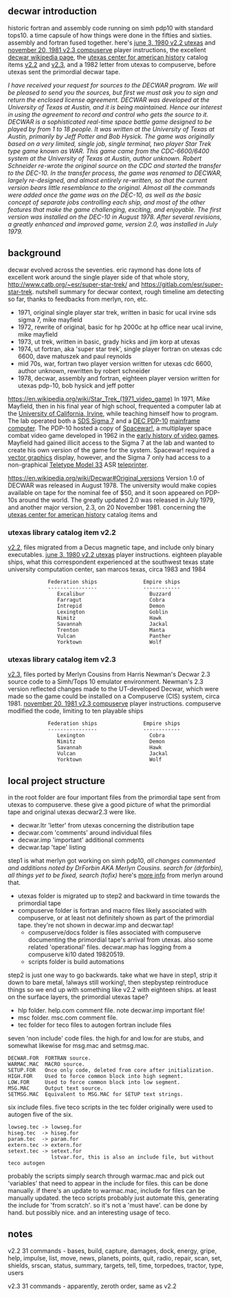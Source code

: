 ## decwar introduction

historic fortran and assembly code running on simh pdp10 with standard tops10. a time capsule of how things were done in the fifties and sixties. assembly and fortran fused together. here's [june 3, 1980 v2.2 utexas](decwar22-utexas.md) and [november 20, 1981 v2.3 compuserve](decwar23-compuserve.md) player instructions, the excellent [decwar wikipedia page](https://en.wikipedia.org/wiki/Decwar), the [utexas center for american history](https://briscoecenter.org/) catalog items [v2.2](https://repositories.lib.utexas.edu/items/1aa48343-09ab-4b3b-a9f2-e2e525074a4d) and [v2.3](https://repositories.lib.utexas.edu/items/7e2ccf50-e814-4bce-91d2-a7f6440eabe4), and a 1982 letter from utexas to compuserve, before utexas sent the primordial decwar tape.

_I have received your request for sources to the DECWAR program. We will be pleased to send you the sources, but first we must ask you to sign and return the enclosed license agreement. DECWAR was developed at the University of Texas at Austin, and it is being maintained. Hence our interest in using the agreement to record and control who gets the source to it. DECWAR is a sophisticated real-time space battle game designed to be played by from 1 to 18 people. It was written at the University of Texas at Austin, primarily by Jeff Potter and Bob Hysick. The game was originally based on a very limited, single job, single terminal, two player Star Trek type game known as WAR. This game came from the CDC-6600/6400 system at the University of Texas at Austin, author unknown. Robert Schneider re-wrote the original source on the CDC and started the transfer to the DEC-10. In the transfer process, the game was renamed to DECWAR, largely re-designed, and almost entirely re-written, so that the current version bears little resemblance to the original. Almost all the commands were added once the game was on the DEC-10, as well as the basic concept of separate jobs controlling each ship, and most of the other features that make the game challenging, exciting, and enjoyable. The first version was installed on the DEC-10 in August 1978. After several revisions, a greatly enhanced and improved game, version 2.0, was installed in July 1979._

## background

decwar evolved across the seventies. eric raymond has done lots of excellent work around the single player side of that whole story, http://www.catb.org/~esr/super-star-trek/ and https://gitlab.com/esr/super-star-trek. nutshell summary for decwar context, rough timeline am detecting so far, thanks to feedbacks from merlyn, ron, etc.

- 1971, original single player star trek, written in basic for ucal irvine sds sigma 7, mike mayfield
- 1972, rewrite of original, basic for hp 2000c at hp office near ucal irvine, mike mayfield
- 1973, ut trek, written in basic, grady hicks and jim korp at utexas
- 1974, ut fortran, aka 'super star trek', single player fortran on utexas cdc 6600, dave matuszek and paul reynolds
- mid 70s, war, fortran two player version written for utexas cdc 6600, author unknown, rewritten by robert schneider
- 1978, decwar, assembly and fortran, eighteen player version written for utexas pdp-10, bob hysick and jeff potter

https://en.wikipedia.org/wiki/Star_Trek_(1971_video_game) In 1971, Mike Mayfield, then in his final year of high school, frequented a computer lab at the [University of California, Irvine](https://en.wikipedia.org/wiki/University_of_California,_Irvine), while teaching himself how to program. The lab operated both a [SDS Sigma 7](https://en.wikipedia.org/wiki/SDS_Sigma_series) and a [DEC PDP-10](https://en.wikipedia.org/wiki/PDP-10) [mainframe computer](https://en.wikipedia.org/wiki/Mainframe_computer). The PDP-10 hosted a copy of [Spacewar!](https://en.wikipedia.org/wiki/Spacewar!), a multiplayer space combat video game developed in 1962 in the [early history of video games](https://en.wikipedia.org/wiki/Early_history_of_video_games). Mayfield had gained illicit access to the Sigma 7 at the lab and wanted to create his own version of the game for the system. Spacewar! required a [vector graphics](https://en.wikipedia.org/wiki/Vector_graphics) display, however, and the Sigma 7 only had access to a non-graphical [Teletype Model 33](https://en.wikipedia.org/wiki/Teletype_Model_33) ASR [teleprinter](https://en.wikipedia.org/wiki/Teleprinter).

https://en.wikipedia.org/wiki/Decwar#Original_versions Version 1.0 of DECWAR was released in August 1978. The university would make copies available on tape for the nominal fee of $50, and it soon appeared on PDP-10s around the world. The greatly updated 2.0 was released in July 1979, and another major version, 2.3, on 20 November 1981. concerning the [utexas center for american history](https://briscoecenter.org/) catalog items and 
 
### utexas library catalog item v2.2

[v2.2](https://repositories.lib.utexas.edu/items/1aa48343-09ab-4b3b-a9f2-e2e525074a4d), files migrated from a Decus magnetic tape, and include only binary executables. [june 3, 1980 v2.2 utexas](decwar22-utexas.md) player instructions. eighteen playable ships, what this correspondent experienced at the southwest texas state university computation center, san marcos texas, circa 1983 and 1984

                 Federation ships               Empire ships
                 ----------------               ------------
                    Excalibur                     Buzzard
                    Farragut                      Cobra
                    Intrepid                      Demon
                    Lexington                     Goblin
                    Nimitz                        Hawk
                    Savannah                      Jackal
                    Trenton                       Manta
                    Vulcan                        Panther
                    Yorktown                      Wolf

### utexas library catalog item v2.3

[v2.3](https://repositories.lib.utexas.edu/items/7e2ccf50-e814-4bce-91d2-a7f6440eabe4), files ported by Merlyn Cousins from Harris Newman's Decwar 2.3 source code to a Simh/Tops 10 emulator environment. Newman's 2.3 version reflected changes made to the UT-developed Decwar, which were made so the game could be installed on a Compuserve (CIS) system, circa 1981. [november 20, 1981 v2.3 compuserve](decwar23-compuserve.md) player instructions. compuserve modified the code, limiting to ten playable ships

                 Federation ships               Empire ships
                 ----------------               ------------
                    Lexington                     Cobra
                    Nimitz                        Demon
                    Savannah                      Hawk
                    Vulcan                        Jackal
                    Yorktown                      Wolf

## local project structure

in the root folder are four important files from the primordial tape sent from utexas to compuserve. these give a good picture of what the primordial tape and original utexas decwar2.3 were like.
  - decwar.ltr 'letter' from utexas concerning the distribution tape
  - decwar.com 'comments' around individual files
  - decwar.imp 'important' additional comments
  - decwar.tap 'tape' listing

step1 is what merlyn got working on simh pdp10, _all changes commented and additions noted by DrForbin AKA Merlyn Cousins. search for (drforbin), all things yet to be fixed, search (tofix)_ here's [more info](docs/app0-foundations.md) from merlyn around that.
  - utexas folder is migrated up to step2 and backward in time towards the primordial tape 
  - compuserve folder is fortran and macro files likely associated with compuserve, or at least not definitely shown as part of the primordial tape. they're not shown in decwar.imp and decwar.tap!
    - compuserve/docs folder is files associated with compuserve documenting the primordial tape's arrival from utexas. also some related 'operational' files. decwar.map has logging from a compuserve ki10 dated 19820519.
    - scripts folder is build automations

step2 is just one way to go backwards. take what we have in step1, strip it down to bare metal, !always still working!, then stepbystep reintroduce things so we end up with something like v2.2 with eighteen ships. at least on the surface layers, the primordial utexas tape?
  - hlp folder. help.com comment file. note decwar.imp important file!
  - msc folder. msc.com comment file.
  - tec folder for teco files to autogen fortran include files

seven 'non include' code files. the high.for and low.for are stubs, and somewhat likewise for msg.mac and setmsg.mac.
    
    DECWAR.FOR  FORTRAN source.
    WARMAC.MAC  MACRO source.
    SETUP.FOR   Once only code, deleted from core after initialization.
    HIGH.FOR    Used to force common block into high segment.
    LOW.FOR     Used to force common block into low segment.
    MSG.MAC     Output text source.
    SETMSG.MAC  Equivalent to MSG.MAC for SETUP text strings.

six include files. five teco scripts in the tec folder originally were used to autogen five of the six.

    lowseg.tec -> lowseg.for
    hiseg.tec  -> hiseg.for
    param.tec  -> param.for
    extern.tec -> extern.for
    setext.tec -> setext.for
                  lstvar.for, this is also an include file, but without teco autogen

probably the scripts simply search through warmac.mac and pick out 'variables' that need to appear in the include for files. this can be done manually. if there's an update to warmac.mac, include for files can be manually updated. the teco scripts probably just automate this, generating the include for 'from scratch'. so it's not a 'must have'. can be done by hand. but possibly nice. and an interesting usage of teco.

## notes

v2.2 31 commands - bases, build, capture, damages, dock, energy, gripe, help, impulse, list, move, news, planets, points, quit, radio, repair, scan, set, shields, srscan, status, summary, targets, tell, time, torpedoes, tractor, type, users

v2.3 31 commands - apparently, zeroth order, same as v2.2
